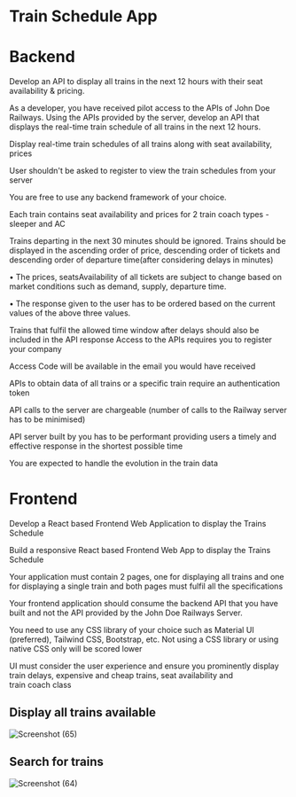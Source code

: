 # Train Schedule App
# Backend

Develop an API to display all trains in the next 12 hours with their seat availability & pricing.

As a developer, you have received pilot access to the APIs of John Doe Railways. Using the APIs provided by the server, develop an API that displays the real-time train schedule of all trains in the next 12 hours.

Display real-time train schedules of all trains along with seat availability, prices

User shouldn't be asked to register to view the train schedules from your server

You are free to use any backend framework of your choice.

Each train contains seat availability and prices for 2 train coach types - sleeper and AC

Trains departing in the next 30 minutes should be ignored.
Trains should be displayed in the ascending order of price, descending order of tickets and descending order of departure time(after considering delays in minutes)

• The prices, seatsAvailability of all tickets are subject to change based on market conditions such as demand, supply, departure time.

• The response given to the user has to be ordered based on the current values of the above three values.

Trains that fulfil the allowed time window after delays should also be included in the API response
Access to the APIs requires you to register your company

Access Code will be available in the email you would have received

APIs to obtain data of all trains or a specific train require an authentication token

API calls to the server are chargeable (number of calls to the Railway server has to be minimised)

API server built by you has to be performant providing users a timely and effective response in the shortest possible time

You are expected to handle the evolution in the train data

# Frontend


Develop a React based Frontend Web Application to display the Trains Schedule

Build a responsive React based Frontend Web App to display the Trains Schedule

Your application must contain 2 pages, one for displaying all trains and one for displaying a single train and both pages must fulfil all the specifications

Your frontend application should consume the backend API that you have built and not the API provided by the John Doe Railways Server.

You need to use any CSS library of your choice such as Material UI (preferred), Tailwind CSS, Bootstrap, etc. Not using a CSS library or using native CSS only will be scored lower

UI must consider the user experience and ensure you prominently display train delays, expensive and cheap trains, seat availability and train coach class

## Display all trains available

![Screenshot (65)](https://github.com/geethika1129/RA2011003020068/assets/83590629/a124ad87-70a2-4ba8-a042-71c7c1d7a9f3)

## Search for trains

![Screenshot (64)](https://github.com/geethika1129/RA2011003020068/assets/83590629/b6a75a1a-54ae-4f65-b473-f989bf2547be)
